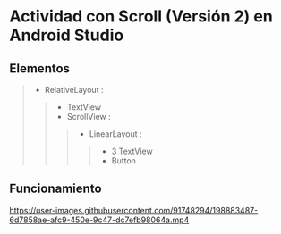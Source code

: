 # Actividad con Scroll (Versión 2) en Android Studio

## Elementos
> - RelativeLayout :
> > - TextView
> > - ScrollView :  
> > > - LinearLayout :
> > > > - 3 TextView
> > > > - Button

## Funcionamiento
      
https://user-images.githubusercontent.com/91748294/198883487-6d7858ae-afc9-450e-9c47-dc7efb98064a.mp4
      



      
